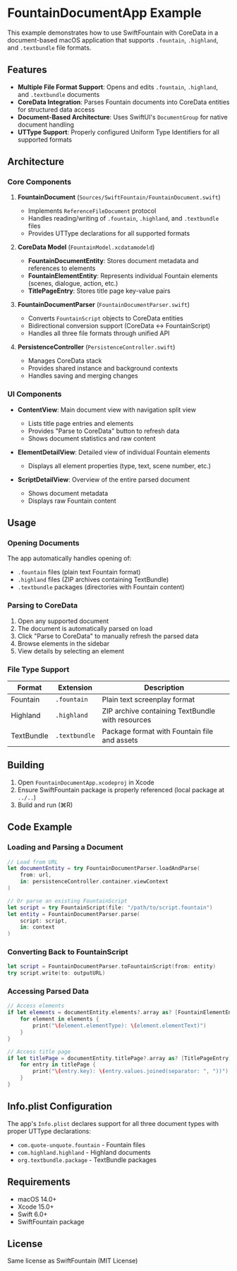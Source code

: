 # FountainDocumentApp Example

This example demonstrates how to use SwiftFountain with CoreData in a document-based macOS application that supports `.fountain`, `.highland`, and `.textbundle` file formats.

## Features

- **Multiple File Format Support**: Opens and edits `.fountain`, `.highland`, and `.textbundle` documents
- **CoreData Integration**: Parses Fountain documents into CoreData entities for structured data access
- **Document-Based Architecture**: Uses SwiftUI's `DocumentGroup` for native document handling
- **UTType Support**: Properly configured Uniform Type Identifiers for all supported formats

## Architecture

### Core Components

1. **FountainDocument** (`Sources/SwiftFountain/FountainDocument.swift`)
   - Implements `ReferenceFileDocument` protocol
   - Handles reading/writing of `.fountain`, `.highland`, and `.textbundle` files
   - Provides UTType declarations for all supported formats

2. **CoreData Model** (`FountainModel.xcdatamodeld`)
   - **FountainDocumentEntity**: Stores document metadata and references to elements
   - **FountainElementEntity**: Represents individual Fountain elements (scenes, dialogue, action, etc.)
   - **TitlePageEntry**: Stores title page key-value pairs

3. **FountainDocumentParser** (`FountainDocumentParser.swift`)
   - Converts `FountainScript` objects to CoreData entities
   - Bidirectional conversion support (CoreData ↔ FountainScript)
   - Handles all three file formats through unified API

4. **PersistenceController** (`PersistenceController.swift`)
   - Manages CoreData stack
   - Provides shared instance and background contexts
   - Handles saving and merging changes

### UI Components

- **ContentView**: Main document view with navigation split view
  - Lists title page entries and elements
  - Provides "Parse to CoreData" button to refresh data
  - Shows document statistics and raw content

- **ElementDetailView**: Detailed view of individual Fountain elements
  - Displays all element properties (type, text, scene number, etc.)

- **ScriptDetailView**: Overview of the entire parsed document
  - Shows document metadata
  - Displays raw Fountain content

## Usage

### Opening Documents

The app automatically handles opening of:
- `.fountain` files (plain text Fountain format)
- `.highland` files (ZIP archives containing TextBundle)
- `.textbundle` packages (directories with Fountain content)

### Parsing to CoreData

1. Open any supported document
2. The document is automatically parsed on load
3. Click "Parse to CoreData" to manually refresh the parsed data
4. Browse elements in the sidebar
5. View details by selecting an element

### File Type Support

| Format | Extension | Description |
|--------|-----------|-------------|
| Fountain | `.fountain` | Plain text screenplay format |
| Highland | `.highland` | ZIP archive containing TextBundle with resources |
| TextBundle | `.textbundle` | Package format with Fountain file and assets |

## Building

1. Open `FountainDocumentApp.xcodeproj` in Xcode
2. Ensure SwiftFountain package is properly referenced (local package at `../..`)
3. Build and run (⌘R)

## Code Example

### Loading and Parsing a Document

```swift
// Load from URL
let documentEntity = try FountainDocumentParser.loadAndParse(
    from: url,
    in: persistenceController.container.viewContext
)

// Or parse an existing FountainScript
let script = try FountainScript(file: "/path/to/script.fountain")
let entity = FountainDocumentParser.parse(
    script: script,
    in: context
)
```

### Converting Back to FountainScript

```swift
let script = FountainDocumentParser.toFountainScript(from: entity)
try script.write(to: outputURL)
```

### Accessing Parsed Data

```swift
// Access elements
if let elements = documentEntity.elements?.array as? [FountainElementEntity] {
    for element in elements {
        print("\(element.elementType): \(element.elementText)")
    }
}

// Access title page
if let titlePage = documentEntity.titlePage?.array as? [TitlePageEntry] {
    for entry in titlePage {
        print("\(entry.key): \(entry.values.joined(separator: ", "))")
    }
}
```

## Info.plist Configuration

The app's `Info.plist` declares support for all three document types with proper UTType declarations:

- `com.quote-unquote.fountain` - Fountain files
- `com.highland.highland` - Highland documents
- `org.textbundle.package` - TextBundle packages

## Requirements

- macOS 14.0+
- Xcode 15.0+
- Swift 6.0+
- SwiftFountain package

## License

Same license as SwiftFountain (MIT License)

